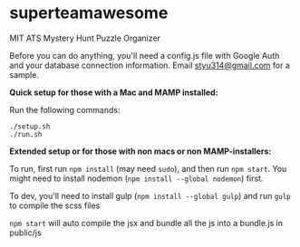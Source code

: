 # superteamawesome
MIT ATS Mystery Hunt Puzzle Organizer

Before you can do anything, you'll need a config.js file with Google Auth and your database connection information. Email styu314@gmail.com for a sample.

**Quick setup for those with a Mac and MAMP installed:**

Run the following commands:

```
./setup.sh
./run.sh
```

**Extended setup or for those with non macs or non MAMP-installers:**

To run, first run `npm install` (may need `sudo`), and then run `npm start`.
You might need to install nodemon (`npm install --global nodemon`) first.

To dev, you'll need to install gulp (`npm install --global gulp`) and run `gulp` to compile the scss files

`npm start` will auto compile the jsx and bundle all the js into a bundle.js in public/js

